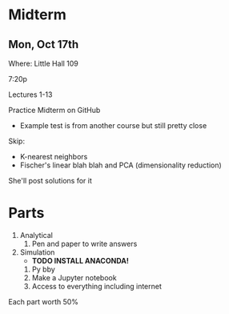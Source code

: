 # Midterm
## Mon, Oct 17th

Where: Little Hall 109

7:20p

Lectures 1-13

Practice Midterm on GitHub
- Example test is from another course but still pretty close 

Skip:
- K-nearest neighbors
- Fischer's linear blah blah and PCA (dimensionality reduction)

She'll post solutions for it 

# Parts
1. Analytical
	1. Pen and paper to write answers
2. Simulation
	- **TODO INSTALL ANACONDA!**
	1. Py bby 
	2. Make a Jupyter notebook
	3. Access to everything including internet


Each part worth 50%
